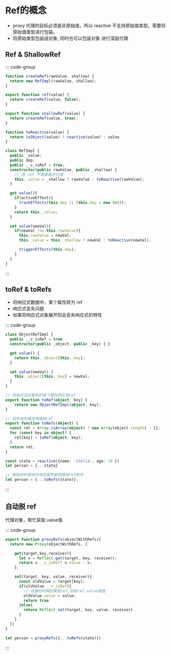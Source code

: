 # Ref的概念

- proxy 代理的目标必须是非原始值，所以 reactive 不支持原始值类型。需要将原始值类型进行包装。
- 将原始类型包装成对象, 同时也可以包装对象 进行深层代理

## Ref & ShallowRef

::: code-group
```ts [ref]
function createRef(rawValue, shallow) {
  return new RefImpl(rawValue, shallow);
}

export function ref(value) {
  return createRef(value, false);
}

export function shallowRef(value) {
  return createRef(value, true);
}
```

```ts [RefImpl]
function toReactive(value) {
  return isObject(value) ? reactive(value) : value
}

class RefImpl {
  public _value;
  public dep;
  public __v_isRef = true;
  constructor(public rawValue, public _shallow) {
    // 浅 ref 不需要再次代理
    this._value = _shallow ? rawValue : toReactive(rawValue);
  }

  get value(){
    if(activeEffect){
      trackEffects(this.dep || (this.dep = new Set));
    }
    return this._value;
  }

  set value(newVal){
    if(newVal !== this.rawValue){
      this.rawValue = newVal;
      this._value = this._shallow ? newVal : toReactive(newVal);

      triggerEffects(this.dep);
    }
  }
}
```
:::

## toRef & toRefs

- 将响应式数据中，某个属性转为 ref
- 响应式丢失问题
- 如果将响应式对象展开则会丢失响应式的特性

::: code-group
```ts [ObjectREfImpl]
class ObjectRefImpl {
  public __v_isRef = true
  constructor(public _object, public _key) { }

  get value() {
    return this._object[this._key];
  }

  set value(newVal) {
    this._object[this._key] = newVal;
  }
}

// 将响应式对象中的某个属性转化成ref
export function toRef(object, key) {
    return new ObjectRefImpl(object, key);
}

// 将所有的属性转换成ref
export function toRefs(object) {
  const ret = Array.isArray(object) ? new Array(object.length) : {};
  for (const key in object) {
    ret[key] = toRef(object, key);
  }
  return ret;
}
```

```ts [example]
const state = reactive({name: 'stella', age: 18 })
let person = {...state}

// 解构的时候将所有的属性都转换成ref即可
let person = {...toRefs(state)};
```

:::

## 自动脱 ref

代理对象，帮忙获取.value值

::: code-group
```ts [proxyRefs]
export function proxyRefs(objectWithRefs){
  return new Proxy(objectWithRefs, {

    get(target,key,receiver){
      let v = Reflect.get(target, key, receiver);
      return v.__v_isRef? v.value : v; 
    },

    set(target, key, value, receiver){
      const oldValue = target[key];
      if(oldValue.__v_isRef){
        // 设置的时候如果是ref,则给ref.value赋值
        oldValue.value = value;
        return true
      }else{
        return Reflect.set(target, key, value, receiver)
      }
    }
  })
}
```

```ts [example]
let person = proxyRefs({...toRefs(state)})
```
:::
